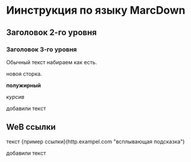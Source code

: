 # Иинструкция по языку MarcDown

## Заголовок 2-го уровня

### Заголовок 3-го уровня

Обычный текст набираем как есть.

новоя сторка.

**полужирный**

*курсив*


добавили текст 

## WeB ссылки
текст {пример ссылки}(http.exampel.com   "всплывающая подсказка")

добавили текст 